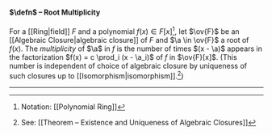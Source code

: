 #### $\defn$ – Root Multiplicity
For a [[Ring|field]] $F$ and a polynomial $f(x) \in F[x]$[^1], let $\ov{F}$ be an [[Algebraic Closure|algebraic closure]] of $F$ and $\a \in \ov{F}$ a root of $f(x)$. The *multiplicity* of $\a$ in $f$ is the number of times $(x - \a)$ appears in the factorization $f(x) = c \prod_i (x - \a_i)$ of $f$ in $\ov{F}[x]$. (This number is independent of choice of  algebraic closure by uniqueness of such closures up to [[Isomorphism|isomorphism]].[^2])
***

[^1]: Notation: [[Polynomial Ring]]
[^2]: See: [[Theorem – Existence and Uniqueness of Algebraic Closures]]
